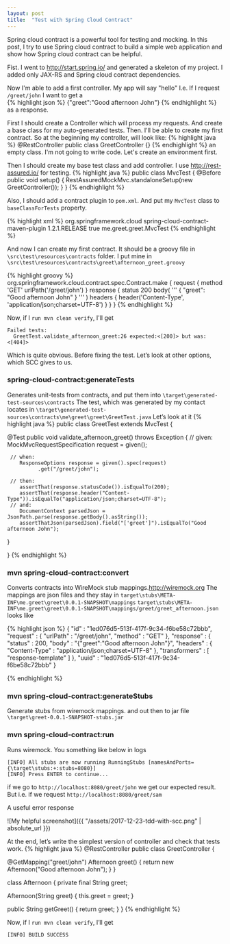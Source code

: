 ```yaml
---
layout: post
title:  "Test with Spring Cloud Contract"
---
```


Spring cloud contract is a powerful tool for testing and mocking. 
In this post, I try to use Spring cloud contract to build a simple web application and show how Spring cloud contract can be helpful.

Fist. I went to http://start.spring.io/ and generated a skeleton of my project. I added only JAX-RS and Spring cloud contract dependencies. 

Now I'm able to add a first controller. My app will say "hello"
I.e. If I request `/greet/john` 
I want to get a  
{% highlight json %}
{"greet":"Good afternoon John"} 
{% endhighlight %}
as a response.

First I should create a Controller which will process my requests. And create a base class for my auto-generated tests.
Then. I'll be able to create my first contract. 
So at the beginning my controller, will look like:
{% highlight java %}
@RestController
public class GreetController  {}
{% endhighlight %}
an empty class. I'm not going to write code. Let's create an environment first. 

Then I should create my base test class and add controller. I use http://rest-assured.io/ for testing.
{% highlight java %}
public class MvcTest {
   @Before
   public void setup() {
       RestAssuredMockMvc.standaloneSetup(new GreetController());
   }
}
{% endhighlight %}

Also, I should add a contract plugin to `pom.xml`. And put my `MvcTest` class to 
`baseClassForTests` property.

{% highlight xml %}
<plugin>
  <groupId>org.springframework.cloud</groupId>
  <artifactId>spring-cloud-contract-maven-plugin</artifactId>
  <version>1.2.1.RELEASE</version>
  <extensions>true</extensions>
  <configuration>
     <!-- Provide the base class for your auto-generated tests -->
     <baseClassForTests>me.greet.greet.MvcTest</baseClassForTests>
  </configuration>
</plugin>
{% endhighlight %}

And now I can create my first contract. It should be a groovy file in 
`\src\test\resources\contracts` folder. I put mine in `\src\test\resources\contracts\greet\afternoon_greet.groovy`

{% highlight groovy %}
org.springframework.cloud.contract.spec.Contract.make {
   request {
       method 'GET'
       urlPath('/greet/john')
   }
   response {
       status 200
       body(
               '''
               {
                 "greet": "Good afternoon John"
               }
               '''
       )
       headers {
           header('Content-Type', 'application/json;charset=UTF-8')
       }
   }
}
{% endhighlight %}

Now, if I `run mvn clean verify`, I'll get
```
Failed tests:
  GreetTest.validate_afternoon_greet:26 expected:<[200]> but was:<[404]>
```
Which is quite obvious. 
Before fixing the test. Let’s look at other options, which SCC gives to us.

### spring-cloud-contract:generateTests
Generates unit-tests from contracts, and put them into `\target\generated-test-sources\contracts`
The test, which was generated by my contact locates in `\target\generated-test-sources\contracts\me\greet\greet\GreetTest.java`
Let’s look at it 
{% highlight java %}
public class GreetTest extends MvcTest {

  @Test
  public void validate_afternoon_greet() throws Exception {
     // given:
        MockMvcRequestSpecification request = given();

     // when:
        ResponseOptions response = given().spec(request)
              .get("/greet/john");

     // then:
        assertThat(response.statusCode()).isEqualTo(200);
        assertThat(response.header("Content-Type")).isEqualTo("application/json;charset=UTF-8");
     // and:
        DocumentContext parsedJson = JsonPath.parse(response.getBody().asString());
        assertThatJson(parsedJson).field("['greet']").isEqualTo("Good afternoon John");
  }

}
{% endhighlight %}

### mvn spring-cloud-contract:convert
Converts contracts  into WireMock stub mappings.http://wiremock.org  The mappings are json files and they stay in 
`target\stubs\META-INF\me.greet\greet\0.0.1-SNAPSHOT\mappings`
`target\stubs\META-INF\me.greet\greet\0.0.1-SNAPSHOT\mappings/greet/greet_afternoon.json` looks like

{% highlight json %}
{
 "id" : "1ed076d5-513f-417f-9c34-f6be58c72bbb",
 "request" : {
   "urlPath" : "/greet/john",
   "method" : "GET"
 },
 "response" : {
   "status" : 200,
   "body" : "{\"greet\":\"Good afternoon John\"}",
   "headers" : {
     "Content-Type" : "application/json;charset=UTF-8"
   },
   "transformers" : [ "response-template" ]
 },
 "uuid" : "1ed076d5-513f-417f-9c34-f6be58c72bbb"
}

{% endhighlight %}

### mvn spring-cloud-contract:generateStubs
Generate stubs from wiremock mappings. and out then to jar file
`\target\greet-0.0.1-SNAPSHOT-stubs.jar`

### mvn spring-cloud-contract:run
Runs wiremock.  You something like below in logs
```
[INFO] All stubs are now running RunningStubs [namesAndPorts={\target\stubs:+:stubs=8080}]
[INFO] Press ENTER to continue...
```
if we go to `http://localhost:8080/greet/john` we get our expected result. But i.e. if we request
`http://localhost:8080/greet/sam`

A useful error response 

![My helpful screenshot]({{ "/assets/2017-12-23-tdd-with-scc.png" | absolute_url }})

At the end, let’s write the simplest version of controller and check that tests work.
{% highlight java %}
@RestController
public class GreetController {

   @GetMapping("greet/john")
   Afternoon greet() {
       return new Afternoon("Good afternoon John");
   }
}

class Afternoon {
   private final String greet;

   Afternoon(String greet) {
       this.greet = greet;
   }

   public String getGreet() {
       return greet;
   }
}
{% endhighlight %}

Now, if I `run mvn clean verify`, I’ll get
```
[INFO] BUILD SUCCESS
```

[spring-init]: https://start.spring.io
